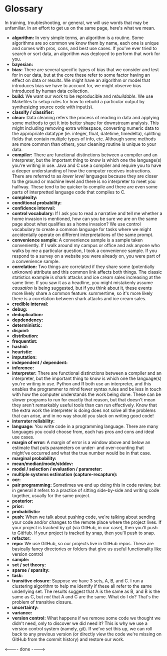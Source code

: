 # Glossary

In training, troubleshooting, or general, we will use words that may be unfamiliar.
In an effort to get us on the same page, here's what we mean.

- **algorithm:** In very simple terms, an algorithm is a routine. Some algorithms are so common we know them by name, each one is unique and comes with pros, cons, and best use cases. If you've ever tried to search or sort data, an algorithm was deployed to perform that work for you.
- **bayesian:**
- **bias:** There are several specific types of bias that we consider and test for in our data, but at the core these refer to some factor having an effect on data or results. We might have an algorithm or model that introduces bias we have to account for, we might observe bias introduced by human data collection.
- **build:** We want our work to be reproducible and _rebuildable_. We use Makefiles to setup rules for how to rebuild a particular output by synthesizing source code with input(s).
- **classify / classifier:**
- **clean:** Data cleaning refers the process of reading in data and applying some methods to get it into better shape for downstream analysis. This might including removing extra whitespace, converting numeric data to the appropriate datatype (ie. integer, float, datetime, timedelta), splitting fields that contain multiple types of info, etc. Although some methods are more common than others, your cleaning routine is unique to your data.
- **compiler:** There are functional distinctions between a compiler and an interpreter, but the important thing to know is which one the language(s) you're writing in use. Java and C use a compiler and require you to have a deeper understanding of how the computer receives instructions. There are referred to as _lower level_ languages because they are closer to the ground or machine level and there is no interpreter to meet you halfway. These tend to be quicker to compile and there are even some parts of interpretted language code that compiles to C.
- **complexity:**
- **conditional probability:**
- **confidence interval:**
- **control vocabulary:** If I ask you to read a narrative and tell me whether a home invasion is mentioned, how can you be sure we are on the same page about what qualifies as a home invasion? We use control vocabulary to create a common language for tasks where we might accidentally operate on different interpretations of the same prompt.
- **convenience sample:** A convenience sample is a sample taken conveniently. If I walk around my campus or office and ask anyone who walks by me a particular question, I took a convenience sample. If you respond to a survey on a website you were already on, you were part of a convenience sample.
- **correlation:** Two things are correlated if they share some (potentially unknown) attribute and this common link affects both things. The classic statistics example is shark attacks and ice cream sales increasing at the same time. If you saw it as a headline, you might mistakenly assume _causation_ is being suggested, but if you think about it, these events more likely share a common feature: summertime, so it's more likely there is a correlation between shark attacks and ice cream sales.
- **credible interval:**
- **debug:**
- **deduplication:**
- **depdendency:**
- **deterministic:**
- **disjoint:**
- **distribution:**
- **frequentist:**
- **hashid:**
- **heuristic:**
- **imputation:**
- **independent / dependent:**
- **inference:**
- **interpreter:** There are functional distinctions between a compiler and an interpreter, but the important thing to know is which one the language(s) you're writing in use. Python and R both use an interpreter, and this enables the programmer to mind fewer syntax rules and be less in touch with how the computer understands the work being done. These can be slower programs to run for exactly that reason, but that doesn't mean they aren't remarkably useful tools than can run effectively. Know that the extra work the interpreter is doing does not solve all the problems that can arise, and in no way should you slack on writing good code!
- **interrater reliability:**
- **language:** You write code in a programming language. There are many languages you could choose from, each has pros and cons and ideal use cases.
- **margin of error:** A margin of error is a window above and below an estimate that puts parameters on under- and over-counting that might've occurred and what the true number would be in that case. 
- **marginal probability:**
- **mean/median/mode/stddev:**
- **model / selection / evaluation / parameter:**
- **multiple systems estimation (capture-recapture):**
- **ocr:**
- **pair programming:** Sometimes we end up doing this in code review, but in general it refers to a practice of sitting side-by-side and writing code together, usually for the same project.
- **posterior:**
- **prior:**
- **probabilistic:**
- **push:** When we talk about pushing code, we're talking about sending your code and/or changes to the remote place where the project lives. If your project is tracked by git (via GitHub, in our case), then you'll push to GitHub. If your project is tracked by snap, then you'll push to snap.
- **refactor:**
- **repo:** We use GitHub, so our projects live in GitHub repos. These are basically fancy directories or folders that give us useful functionality like version control 
- **sample:**
- **set / set theory:**
- **sparse / sparsity:**
- **task:**
- **transitive closure:** Suppose we have 3 sets, A, B, and C. I run a clustering algorithm to help me identify if these all refer to the same underlying set. The results suggest that A is the same as B, and B is the same as C, but _not_ that A and C are the same. What do I do? That's the problem of transitive closure.
- **uncertainty:**
- **variance:**
- **version control:** What happens if we remove some code we thought we didn't need, only to discover we did need it? This is why we use a version control system (namely, git). If we've set this up, we can roll back to any previous version (or directly view the code we're missing on GitHub from the commit history) and restore our work. 

<---- done ---->
